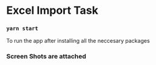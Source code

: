 # Excel Import Task

### `yarn start`
To run the app after installing all the neccesary packages
### Screen Shots are attached

